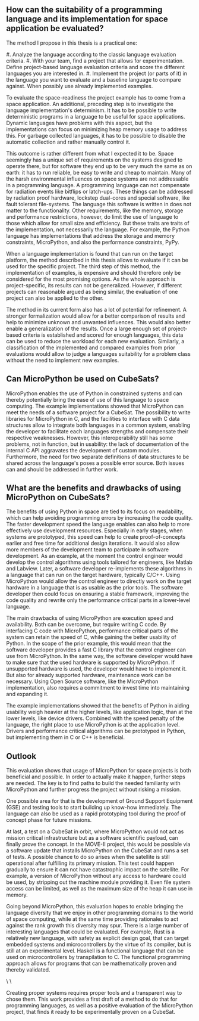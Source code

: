 How can the suitability of a programming language and its implementation for space application be evaluated?
----------------------------------------------------------

The method I propose in this thesis is a practical one:

#. Analyze the language according to the classic language evaluation criteria.
#. With your team, find a project that allows for experimentation. Define project-based language evaluation criteria and score the different languages you are interested in.
#. Implement the project (or parts of it) in the language you want to evaluate and a baseline language to compare against. When possibly use already implemented examples.

To evaluate the space-readiness the project example has to come from a space application. An additional, preceding step is to investigate the language implementation's determinism. It has to be possible to write deterministic programs in a language to be useful for space applications. Dynamic languages have problems with this aspect, but the implementations can focus on minimizing heap memory usage to address this. For garbage collected languages, it has to be possible to disable the automatic collection and rather manually control it.

This outcome is rather different from what I expected it to be. Space seemingly has a unique set of requirements on the systems designed to operate there, but for software they end up to be very much the same as on earth: it has to run reliable, be easy to write and cheap to maintain. Many of the harsh environmental influences on space systems are not addressable in a programming language. A programming language can not compensate for radiation events like bitflips or latch-ups. These things can be addressed by radiation proof hardware, lockstep dual-cores and special software, like fault tolerant file-systems. The language this software is written in does not matter to the functionality.
Other requirements, like the memory, storage and performance restrictions, however, do limit the use of language to those which allow for small size and efficiency. But these traits are traits of the implementation, not necessarily the language. For example, the Python language has implementations that address the storage and memory constraints, MicroPython, and also the performance constraints, PyPy.

When a language implementation is found that can run on the target platform, the method described in this thesis allows to evaluate if it can be used for the specific project. The third step of this method, the implementation of examples, is expensive and should therefore only be considered for the most promising options. As the whole approach is project-specific, its results can not be generalized. However, if different projects can reasonable argued as being similar, the evaluation of one project can also be applied to the other.

The method in its current form also has a lot of potential for refinement. A stronger formalization would allow for a better comparison of results and help to minimize unknown and unwanted influences. This would also better enable a generalization of the results. Once a large enough set of project-based criteria is established and scored for enough languages, this data can be used to reduce the workload for each new evaluation. Similarly, a classification of the implemented and compared examples from prior evaluations would allow to judge a languages suitability for a problem class without the need to implement new examples.

Can MicroPython be used on CubeSats?
------------------------------------

MicroPython enables the use of Python in constrained systems and can thereby potentially bring the ease of use of this language to space computing. The example implementations showed that MicroPython can meet the needs of a software project for a CubeSat. The possibility to write libraries for MicroPython in C, and the facilities to interface with C data structures allow to integrate both languages in a common system, enabling the developer to facilitate each languages strengths and compensate their respective weaknesses. However, this interoperability still has some problems, not in function, but in usability: the lack of documentation of the internal C API aggravates the development of custom modules. Furthermore, the need for two separate definitions of data structures to be shared across the language's poses a possible error source. Both issues can and should be addressed in further work.

What are the benefits and drawbacks of using MicroPython on CubeSats?
---------------------------------------------------------------------

The benefits of using Python in space are tied to its focus on readability, which can help avoiding programming errors by increasing the code quality. The faster development speed the language enables can also help to more effectively use development resources. Especially in early stages, when systems are prototyped, this speed can help to create proof-of-concepts earlier and free time for additional design iterations. It would also allow more members of the development team to participate in software development. As an example, at the moment the control engineer would develop the control algorithms using tools tailored for engineers, like Matlab and Labview. Later, a software developer re-implements these algorithms in a language that can run on the target hardware, typically C/C++. Using MicroPython would allow the control engineer to directly work on the target hardware in a language that is as usable as the prior tools. The software developer then could focus on ensuring a stable framework, improving the code quality and rewrite only the performance critical parts in a lower-level language.

The main drawbacks of using MicroPython are execution speed and availability. Both can be overcome, but require writing C code. By interfacing C code with MicroPython, performance critical parts of the system can retain the speed of C, while gaining the better usability of Python. In the scope of the prior example, this would mean that the software developer provides a fast C library that the control engineer can use from MicroPython. In the same way, the software developer would have to make sure that the used hardware is supported by MicroPython. If unsupported hardware is used, the developer would have to implement it. But also for already supported hardware, maintenance work can be necessary. Using Open Source software, like the MicroPython implementation, also requires a commitment to invest time into maintaining and expanding it.

The example implementations showed that the benefits of Python in aiding usability weigh heavier at the higher levels, like application logic, than at the lower levels, like device drivers. Combined with the speed penalty of the language, the right place to use MicroPython is at the application level. Drivers and performance critical algorithms can be prototyped in Python, but implementing them in C or C++ is beneficial.

Outlook
-------

This evaluation shows that usage of MicroPython for space projects is both beneficial and possible. In order to actually make it happen, further steps are needed. The key is to find paths to build the needed familiarity with MicroPython and further progress the project without risking a mission.

One possible area for that is the development of Ground Support Equipment (GSE) and testing tools to start building up know-how immediately. The language can also be used as a rapid prototyping tool during the proof of concept phase for future missions.

At last, a test on a CubeSat in orbit, where MicroPython would not act as mission critical infrastructure but as a software scientific payload, can finally prove the concept. In the MOVE-II project, this would be possible via a software update that installs MicroPython on the CubeSat and runs a set of tests. A possible chance to do so arises when the satellite is still operational after fulfilling its primary mission. This test could happen gradually to ensure it can not have catastrophic impact on the satellite. For example, a version of MicroPython without any access to hardware could be used, by stripping out the machine module providing it. Even file system access can be limited, as well as the maximum size of the heap it can use in memory.

Going beyond MicroPython, this evaluation hopes to enable bringing the language diversity that we enjoy in other programming domains to the world of space computing, while at the same time providing rationales to act against the rank growth this diversity may spur. There is a large number of interesting languages that could be evaluated. For example, Rust is a relatively new language, with safety as explicit design goal, that can target embedded systems and microcontrollers by the virtue of its compiler, but is still at an experimental level. Haskell is a functional language that can be used on microcontrollers by transpilation to C. The functional programming approach allows for programs that can be mathematically proven and thereby validated.

\\ \\

Creating proper systems requires proper tools and a transparent way to chose them. This work provides a first draft of a method to do that for programming languages, as well as a positive evaluation of the MicroPython project, that finds it ready to be experimentally proven on a CubeSat.
